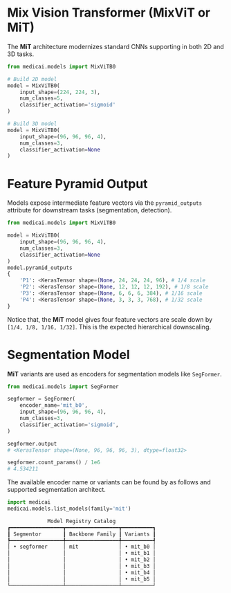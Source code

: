 # Mix Vision Transformer (MixViT or MiT)

The **MiT** architecture modernizes standard CNNs supporting in both 2D and 3D tasks.

```python
from medicai.models import MixViTB0

# Build 2D model
model = MixViTB0(
    input_shape=(224, 224, 3),
    num_classes=5,
    classifier_activation='sigmoid'
)

# Build 3D model
model = MixViTB0(
    input_shape=(96, 96, 96, 4),
    num_classes=3,
    classifier_activation=None
)
```

# Feature Pyramid Output

Models expose intermediate feature vectors via the `pyramid_outputs` attribute for downstream tasks (segmentation, detection).

```python
from medicai.models import MixViTB0

model = MixViTB0(
    input_shape=(96, 96, 96, 4),
    num_classes=3,
    classifier_activation=None
)
model.pyramid_outputs
{
    'P1': <KerasTensor shape=(None, 24, 24, 24, 96), # 1/4 scale
    'P2': <KerasTensor shape=(None, 12, 12, 12, 192), # 1/8 scale
    'P3': <KerasTensor shape=(None, 6, 6, 6, 384), # 1/16 scale
    'P4': <KerasTensor shape=(None, 3, 3, 3, 768), # 1/32 scale
}
```

Notice that, the **MiT** model gives four feature vectors are scale down by `[1/4, 1/8, 1/16, 1/32]`. This is the expected hierarchical downscaling.

# Segmentation Model

**MiT** variants are used as encoders for segmentation models like `SegFormer`. 

```python
from medicai.models import SegFormer

segformer = SegFormer(
    encoder_name='mit_b0',
    input_shape=(96, 96, 96, 4),
    num_classes=3,
    classifier_activation='sigmoid',
)

segformer.output 
# <KerasTensor shape=(None, 96, 96, 96, 3), dtype=float32>

segformer.count_params() / 1e6
# 4.534211
```


The available encoder name or variants can be found by as follows and supported segmentation architect.

```python
import medicai
medicai.models.list_models(family='mit')

             Model Registry Catalog
┏━━━━━━━━━━━━━━━━━┳━━━━━━━━━━━━━━━━━┳━━━━━━━━━━┓
┃ Segmentor       ┃ Backbone Family ┃ Variants ┃
┡━━━━━━━━━━━━━━━━━╇━━━━━━━━━━━━━━━━━╇━━━━━━━━━━┩
│ • segformer     │ mit             │ • mit_b0 │
│                 │                 │ • mit_b1 │
│                 │                 │ • mit_b2 │
│                 │                 │ • mit_b3 │
│                 │                 │ • mit_b4 │
│                 │                 │ • mit_b5 │
└─────────────────┴─────────────────┴──────────┘
```